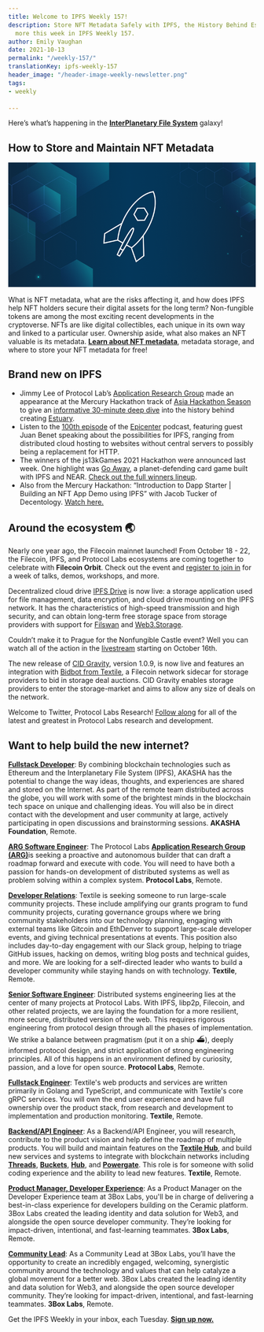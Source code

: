 ```yaml
---
title: Welcome to IPFS Weekly 157!
description: Store NFT Metadata Safely with IPFS, the History Behind Estuary, and
  more this week in IPFS Weekly 157.
author: Emily Vaughan
date: 2021-10-13
permalink: "/weekly-157/"
translationKey: ipfs-weekly-157
header_image: "/header-image-weekly-newsletter.png"
tags:
- weekly

---
```

Here’s what’s happening in the [**InterPlanetary File System**](https://ipfs.io/) galaxy!

## **How to Store and Maintain NFT Metadata**

![](../assets/release-notes-placeholder-2b442ee5.png)

What is NFT metadata, what are the risks affecting it, and how does IPFS help NFT holders secure their digital assets for the long term? Non-fungible tokens are among the most exciting recent developments in the cryptoverse. NFTs are like digital collectibles, each unique in its own way and linked to a particular user. Ownership aside, what also makes an NFT valuable is its metadata. [**Learn about NFT metadata**](https://blog.ipfs.io/how-to-store-and-maintain-nft-metadata/), metadata storage, and where to store your NFT metadata for free!

## **Brand new on IPFS**

* Jimmy Lee of Protocol Lab’s [Application Research Group](https://arg.protocol.ai/) made an appearance at the Mercury Hackathon track of [Asia Hackathon Season](https://hackathons.filecoin.io/asia-hackathon-season/) to give an [informative 30-minute deep dive](https://www.youtube.com/watch?v=Me2KfIObx5I) into the history behind creating [Estuary](https://estuary.tech/).
* Listen to the [100th episode](https://podcasts.apple.com/us/podcast/juan-benet-ipfs-decentralizing-the-web-with/id792338939?i=1000437366979) of the [Epicenter](https://epicenter.tv/) podcast, featuring guest Juan Benet speaking about the possibilities for IPFS, ranging from distributed cloud hosting to websites without central servers to possibly being a replacement for HTTP.
* The winners of the js13kGames 2021 Hackathon were announced last week. One highlight was [Go Away](https://js13kgames.com/entries/go-away), a planet-defending card game built with IPFS and NEAR. [Check out the full winners lineup](https://medium.com/js13kgames/js13kgames-2021-winners-top-in-criteria-and-expert-picks-cf4a0544fd45).
* Also from the Mercury Hackathon: “Introduction to Dapp Starter | Building an NFT App Demo using IPFS” with Jacob Tucker of Decentology. [Watch here.](https://www.youtube.com/watch?v=iylqoU04-VM)

## Around the ecosystem 🌏

Nearly one year ago, the Filecoin mainnet launched! From October 18 - 22, the Filecoin, IPFS, and Protocol Labs ecosystems are coming together to celebrate with **Filecoin Orbit**. Check out the event and [register to join in](http://orbit.filecoin.io/) for a week of talks, demos, workshops, and more.

Decentralized cloud drive [IPFS Drive](https://www.ipfsdrive.com/) is now live: a storage application used for file management, data encryption, and cloud drive mounting on the IPFS network. It has the characteristics of high-speed transmission and high security, and can obtain long-term free storage space from storage providers with support for [Filswan](https://filswan.com/#/dashboard) and [Web3.Storage](https://web3.storage/).

Couldn’t make it to Prague for the Nonfungible Castle event? Well you can watch all of the action in the [livestream](https://www.nfcastle.com/streaming) starting on October 16th.

The new release of [CID Gravity](https://filecoinproject.slack.com/archives/CEHTVSEG6/p1633430657466700), version 1.0.9, is now live and features an integration with [Bidbot from Textile](https://github.com/textileio/bidbot), a Filecoin network sidecar for storage providers to bid in storage deal auctions. CID Gravity enables storage providers to enter the storage-market and aims to allow any size of deals on the network.

Welcome to Twitter, Protocol Labs Research! [Follow along](https://twitter.com/ProtoResearch) for all of the latest and greatest in Protocol Labs research and development.

## Want to help build the new internet?

[**Fullstack Developer**](https://weworkremotely.com/remote-jobs/akasha-foundation-fullstack-developer): By combining blockchain technologies such as Ethereum and the Interplanetary File System (IPFS), AKASHA has the potential to change the way ideas, thoughts, and experiences are shared and stored on the Internet. As part of the remote team distributed across the globe, you will work with some of the brightest minds in the blockchain tech space on unique and challenging ideas. You will also be in direct contact with the development and user community at large, actively participating in open discussions and brainstorming sessions. **AKASHA Foundation**, Remote.

[**ARG Software Engineer**](https://arg.protocol.ai/job-software-engineer): The Protocol Labs [**Application Research Group (ARG)**](https://arg.protocol.ai/)is seeking a proactive and autonomous builder that can draft a roadmap forward and execute with code. You will need to have both a passion for hands-on development of distributed systems as well as problem solving within a complex system. **Protocol Labs**, Remote.

[**Developer Relations**](https://boards.greenhouse.io/textileio/jobs/4075619004): Textile is seeking someone to run large-scale community projects. These include amplifying our grants program to fund community projects, curating governance groups where we bring community stakeholders into our technology planning, engaging with external teams like Gitcoin and EthDenver to support large-scale developer events, and giving technical presentations at events. This position also includes day-to-day engagement with our Slack group, helping to triage GitHub issues, hacking on demos, writing blog posts and technical guides, and more. We are looking for a self-directed leader who wants to build a developer community while staying hands on with technology. **Textile**, Remote.

[**Senior Software Engineer**](https://jobs.lever.co/protocol/3490e571-4d47-487e-a47f-b02f08668290): Distributed systems engineering lies at the center of many projects at Protocol Labs. With IPFS, libp2p, Filecoin, and other related projects, we are laying the foundation for a more resilient, more secure, distributed version of the web. This requires rigorous engineering from protocol design through all the phases of implementation. We strike a balance between pragmatism (put it on a ship :ferry:), deeply informed protocol design, and strict application of strong engineering principles. All of this happens in an environment defined by curiosity, passion, and a love for open source. **Protocol Labs**, Remote.

[**Fullstack Engineer**](https://boards.greenhouse.io/textileio/jobs/4017984004): Textile's web products and services are written primarily in Golang and TypeScript, and communicate with Textile's core gRPC services. You will own the end user experience and have full ownership over the product stack, from research and development to implementation and production monitoring. **Textile**, Remote.

[**Backend/API Engineer**](https://boards.greenhouse.io/textileio/jobs/4017981004): As a Backend/API Engineer, you will research, contribute to the product vision and help define the roadmap of multiple products. You will build and maintain features on the [**Textile Hub**](https://github.com/textileio/textile), and build new services and systems to integrate with blockchain networks including [**Threads**](https://github.com/textileio/go-threads), [**Buckets**](https://github.com/textileio/go-buckets), [**Hub**](https://github.com/textileio/textile), and [**Powergate**](https://github.com/textileio/powergate). This role is for someone with solid coding experience and the ability to lead new features. **Textile**, Remote.

[**Product Manager, Developer Experience**](https://jobs.lever.co/3box/68e3cf44-5ee8-4b2a-b872-bca815bf5caf): As a Product Manager on the Developer Experience team at 3Box Labs, you'll be in charge of delivering a best-in-class experience for developers building on the Ceramic platform. 3Box Labs created the leading identity and data solution for Web3, and alongside the open source developer community. They’re looking for impact-driven, intentional, and fast-learning teammates. **3Box Labs**, Remote.

[**Community Lead**](https://jobs.lever.co/3box/cac4d9b2-4822-4c91-99b8-16c5d3dd75b6): As a Community Lead at 3Box Labs, you’ll have the opportunity to create an incredibly engaged, welcoming, synergistic community around the technology and values that can help catalyze a global movement for a better web. 3Box Labs created the leading identity and data solution for Web3, and alongside the open source developer community. They’re looking for impact-driven, intentional, and fast-learning teammates. **3Box Labs**, Remote.

Get the IPFS Weekly in your inbox, each Tuesday. [**Sign up now.**](https://ipfs.us4.list-manage.com/subscribe?u=25473244c7d18b897f5a1ff6b&id=cad54b2230)